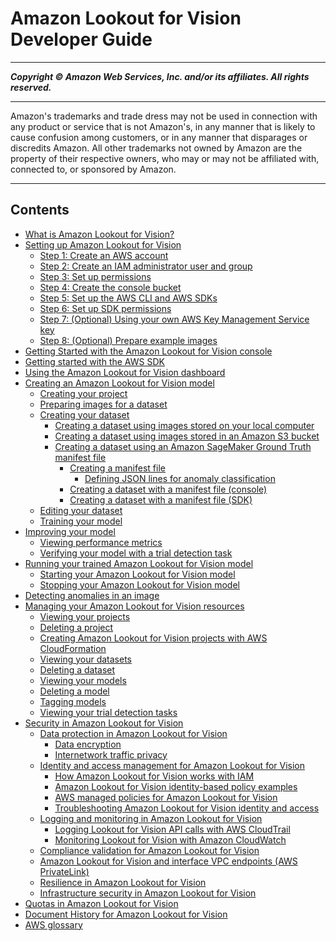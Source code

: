 # Amazon Lookout for Vision Developer Guide

-----
*****Copyright &copy; Amazon Web Services, Inc. and/or its affiliates. All rights reserved.*****

-----
Amazon's trademarks and trade dress may not be used in 
     connection with any product or service that is not Amazon's, 
     in any manner that is likely to cause confusion among customers, 
     or in any manner that disparages or discredits Amazon. All other 
     trademarks not owned by Amazon are the property of their respective
     owners, who may or may not be affiliated with, connected to, or 
     sponsored by Amazon.

-----
## Contents
+ [What is Amazon Lookout for Vision?](what-is.md)
+ [Setting up Amazon Lookout for Vision](su-set-up.md)
   + [Step 1: Create an AWS account](su-account.md)
   + [Step 2: Create an IAM administrator user and group](su-account-user.md)
   + [Step 3: Set up permissions](su-setup-permissions.md)
   + [Step 4: Create the console bucket](su-create-console-bucket.md)
   + [Step 5: Set up the AWS CLI and AWS SDKs](su-awscli-sdk.md)
   + [Step 6: Set up SDK permissions](su-sdk-permissions.md)
   + [Step 7: (Optional) Using your own AWS Key Management Service key](su-kms-encryption.md)
   + [Step 8: (Optional) Prepare example images](su-prepare-example-images.md)
+ [Getting Started with the Amazon Lookout for Vision console](getting-started.md)
+ [Getting started with the AWS SDK](getting-started-sdk.md)
+ [Using the Amazon Lookout for Vision dashboard](dashboard.md)
+ [Creating an Amazon Lookout for Vision model](model.md)
   + [Creating your project](model-create-project.md)
   + [Preparing images for a dataset](model-prepare-images.md)
   + [Creating your dataset](model-create-dataset.md)
      + [Creating a dataset using images stored on your local computer](create-dataset-computer-upload.md)
      + [Creating a dataset using images stored in an Amazon S3 bucket](create-dataset-s3.md)
      + [Creating a dataset using an Amazon SageMaker Ground Truth manifest file](create-dataset-ground-truth.md)
         + [Creating a manifest file](manifest-files.md)
            + [Defining JSON lines for anomaly classification](manifest-file-classification.md)
         + [Creating a dataset with a manifest file (console)](create-dataset-use-manifest.md)
         + [Creating a dataset with a manifest file (SDK)](create-dataset-sdk.md)
   + [Editing your dataset](edit-dataset.md)
   + [Training your model](model-train.md)
+ [Improving your model](improve.md)
   + [Viewing performance metrics](performance-metrics.md)
   + [Verifying your model with a trial detection task](trial-detection.md)
+ [Running your trained Amazon Lookout for Vision model](running-model.md)
   + [Starting your Amazon Lookout for Vision model](run-start-model.md)
   + [Stopping your Amazon Lookout for Vision model](run-stop-model.md)
+ [Detecting anomalies in an image](inference-detect-anomalies.md)
+ [Managing your Amazon Lookout for Vision resources](manage.md)
   + [Viewing your projects](view-projects.md)
   + [Deleting a project](delete-project.md)
   + [Creating Amazon Lookout for Vision projects with AWS CloudFormation](creating-projects-with-cloudformation.md)
   + [Viewing your datasets](view-datasets.md)
   + [Deleting a dataset](delete-dataset.md)
   + [Viewing your models](view-models.md)
   + [Deleting a model](delete-model.md)
   + [Tagging models](tagging-model.md)
   + [Viewing your trial detection tasks](view-trial-detections.md)
+ [Security in Amazon Lookout for Vision](security.md)
   + [Data protection in Amazon Lookout for Vision](data-protection.md)
      + [Data encryption](security-data-encryption.md)
      + [Internetwork traffic privacy](security-inter-network-privacy.md)
   + [Identity and access management for Amazon Lookout for Vision](security-iam.md)
      + [How Amazon Lookout for Vision works with IAM](security_iam_service-with-iam.md)
      + [Amazon Lookout for Vision identity-based policy examples](security_iam_id-based-policy-examples.md)
      + [AWS managed policies for Amazon Lookout for Vision](security-iam-awsmanpol.md)
      + [Troubleshooting Amazon Lookout for Vision identity and access](security_iam_troubleshoot.md)
   + [Logging and monitoring in Amazon Lookout for Vision](security-logging-monitoring.md)
      + [Logging Lookout for Vision API calls with AWS CloudTrail](logging-using-cloudtrail.md)
      + [Monitoring Lookout for Vision with Amazon CloudWatch](security-monitoring-cloudwatch.md)
   + [Compliance validation for Amazon Lookout for Vision](lookoutvision-compliance.md)
   + [Amazon Lookout for Vision and interface VPC endpoints (AWS PrivateLink)](vpc-interface-endpoints.md)
   + [Resilience in Amazon Lookout for Vision](disaster-recovery-resiliency.md)
   + [Infrastructure security in Amazon Lookout for Vision](infrastructure-security.md)
+ [Quotas in Amazon Lookout for Vision](limits.md)
+ [Document History for Amazon Lookout for Vision](document-history.md)
+ [AWS glossary](glossary.md)